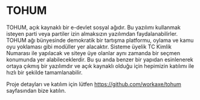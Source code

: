 TOHUM
=====

TOHUM, açık kaynaklı bir e-devlet sosyal ağıdır. Bu yazılımı kullanmak isteyen parti veya partiler izin almaksızın yazılımdan faydalanabilirler. TOHUM ağı bünyesinde demokratik bir tartışma platformu, oylama ve kamu oyu yoklaması gibi modüller yer alacaktır. Sisteme üyelik TC Kimlik Numarası ile yapılacak ve siteye üye olanlar aynı zamanda bir seçmen konumunda yer alabileceklerdir. Bu şu anda benzer bir yapıdan esinlenerek ortaya çıkmış bir yazılımdır ve açık kaynaklı olduğu için hepimizin katılımı ile hızlı bir şekilde tamamlanabilir.

Proje detayları ve katılım için lütfen https://github.com/workaxe/tohum sayfasından bize katılın.